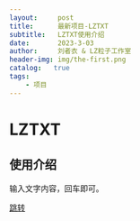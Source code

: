 ```yaml
---
layout:     post
title:      最新项目-LZTXT
subtitle:   LZTXT使用介绍
date:       2023-3-03
author:     刘者衣 & LZ粒子工作室 
header-img: img/the-first.png
catalog:   true
tags:
    - 项目
---
```

# LZTXT
## 使用介绍


输入文字内容，回车即可。

 [跳转](https://liuzheyi666.github.io/txt)
